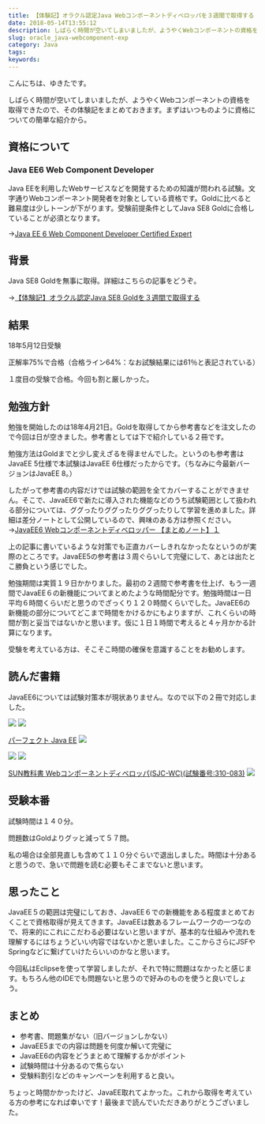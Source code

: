 ```yaml
---
title: 【体験記】オラクル認定Java Webコンポーネントディベロッパを３週間で取得する
date: 2018-05-14T13:55:12
description: しばらく時間が空いてしまいましたが、ようやくWebコンポーネントの資格を取得できたので、その体験記をま
slug: oracle_java-webcomponent-exp
category: Java
tags: 
keywords: 
---
```


こんにちは、ゆきたです。

しばらく時間が空いてしまいましたが、ようやくWebコンポーネントの資格を取得できたので、その体験記をまとめておきます。まずはいつものように資格についての簡単な紹介から。

## 資格について

### Java EE6 Web Component Developer

Java EEを利用したWebサービスなどを開発するための知識が問われる試験。文字通りWebコンポーネント開発者を対象としている資格です。Goldに比べると難易度は少しトーンが下がります。受験前提条件としてJava SE8 Goldに合格していることが必須となります。

→[Java EE 6 Web Component Developer Certified Expert](http://education.oracle.com/pls/web_prod-plq-dad/db_pages.getpage?page_id=5001&get_params=p_exam_id:1Z0-899&p_org_id=70&lang=JA#exam-details)

## 背景

Java SE8 Goldを無事に取得。詳細はこちらの記事をどうぞ。

→[【体験記】オラクル認定Java SE8 Goldを３週間で取得する](https://creatase.info/oracle_java_se8_gold_exp/)

## 結果

18年5月12日受験

正解率75%で合格（合格ライン64%：なお試験結果には61％と表記されている）

１度目の受験で合格。今回も割と厳しかった。

## 勉強方針

勉強を開始したのは18年4月21日。Goldを取得してから参考書などを注文したので今回は日が空きました。参考書としては下で紹介している２冊です。

勉強方法はGoldまでと少し変えざるを得ませんでした。というのも参考書はJavaEE 5仕様で本試験はJavaEE 6仕様だったからです。（ちなみに今最新バージョンはJavaEE 8。）

したがって参考書の内容だけでは試験の範囲を全てカバーすることができません。そこで、JavaEE6で新たに導入された機能などのうち試験範囲として扱われる部分については、ググったりググったりググったりして学習を進めました。詳細は差分ノートとして公開しているので、興味のある方は参照ください。 →[JavaEE6 Webコンポーネントディベロッパー 【まとめノート】１](https://creatase.info/javaee6_wcd_study_note_1/)

上の記事に書いているような対策でも正直カバーしきれなかったなというのが実際のところです。JavaEE5の参考書は３周ぐらいして完璧にして、あとは出たとこ勝負という感じでした。

勉強期間は実質１９日かかりました。最初の２週間で参考書を仕上げ、もう一週間でJavaEE６の新機能についてまとめたような時間配分です。勉強時間は一日平均６時間くらいだと思うのでざっくり１２０時間くらいでした。JavaEE6の新機能の部分についてどこまで時間をかけるかにもよりますが、これくらいの時間が割と妥当ではないかと思います。仮に１日１時間で考えると４ヶ月かかる計算になります。

受験を考えている方は、そこそこ時間の確保を意識することをお勧めします。

## 読んだ書籍

JavaEE6については試験対策本が現状ありません。なので以下の２冊で対応しました。

[![](//ws-fe.amazon-adsystem.com/widgets/q?_encoding=UTF8&MarketPlace=JP&ASIN=4774183164&ServiceVersion=20070822&ID=AsinImage&WS=1&Format=_SL250_&tag=yukita2a01-22)](https://www.amazon.co.jp/gp/product/4774183164/ref=as_li_tl?ie=UTF8&camp=247&creative=1211&creativeASIN=4774183164&linkCode=as2&tag=yukita2a01-22&linkId=412327d3c914393c0fe2d82529609fa0) ![](//ir-jp.amazon-adsystem.com/e/ir?t=yukita2a01-22&l=am2&o=9&a=4774183164)

[パーフェクト Java EE](https://www.amazon.co.jp/gp/product/4774183164/ref=as_li_tl?ie=UTF8&camp=247&creative=1211&creativeASIN=4774183164&linkCode=as2&tag=yukita2a01-22&linkId=246ae8570adc2db97e62d4dfaa20a923) ![](//ir-jp.amazon-adsystem.com/e/ir?t=yukita2a01-22&l=am2&o=9&a=4774183164)

[![](//ws-fe.amazon-adsystem.com/widgets/q?_encoding=UTF8&MarketPlace=JP&ASIN=4798121606&ServiceVersion=20070822&ID=AsinImage&WS=1&Format=_SL250_&tag=yukita2a01-22)](https://www.amazon.co.jp/gp/product/4798121606/ref=as_li_tl?ie=UTF8&camp=247&creative=1211&creativeASIN=4798121606&linkCode=as2&tag=yukita2a01-22&linkId=9f772334f51d27fe28c6f09712879534) ![](//ir-jp.amazon-adsystem.com/e/ir?t=yukita2a01-22&l=am2&o=9&a=4798121606)

[SUN教科書 Webコンポーネントディベロッパ(SJC-WC)(試験番号:310-083)](https://www.amazon.co.jp/gp/product/4798121606/ref=as_li_tl?ie=UTF8&camp=247&creative=1211&creativeASIN=4798121606&linkCode=as2&tag=yukita2a01-22&linkId=7762bb61abcadbbee4d184272dc0f0ba) ![](//ir-jp.amazon-adsystem.com/e/ir?t=yukita2a01-22&l=am2&o=9&a=4798121606)

## 受験本番

試験時間は１４０分。

問題数はGoldよりグッと減って５７問。

私の場合は全部見直しも含めて１１０分ぐらいで退出しました。時間は十分あると思うので、急いで問題を読む必要もそこまでないと思います。

## 思ったこと

JavaEE５の範囲は完璧にしておき、JavaEE６での新機能をある程度まとめておくことで資格取得が見えてきます。JavaEEは数あるフレームワークの一つなので、将来的にこれにこだわる必要はないと思いますが、基本的な仕組みや流れを理解するにはちょうどいい内容ではないかと思いました。ここからさらにJSFやSpringなどに繋げていけたらいいのかなと思います。

今回私はEclipseを使って学習しましたが、それで特に問題はなかったと感じます。もちろん他のIDEでも問題ないと思うので好みのものを使うと良いでしょう。

## まとめ

- 参考書、問題集がない（旧バージョンしかない）
- JavaEE5までの内容は問題を何度か解いて完璧に
- JavaEE6の内容をどうまとめて理解するかがポイント
- 試験時間は十分あるので焦らない
- 受験料割引などのキャンペーンを利用すると良い。

ちょっと時間かかったけど、JavaEE取れてよかった。これから取得を考えている方の参考になれば幸いです！最後まで読んでいただきありがとうございました。

